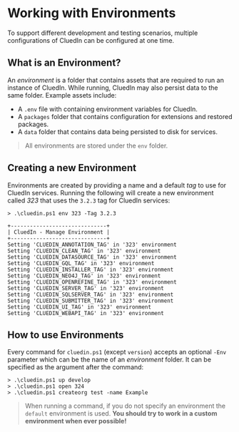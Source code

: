# Working with Environments

To support different development and testing scenarios, multiple configurations of CluedIn can be configured at one time.

## What is an Environment?

An _environment_ is a folder that contains assets that are required to run an instance of CluedIn.  While running, CluedIn may also persist data to the same folder.  Example assets include:
+ A `.env` file with containing environment variables for CluedIn.
+ A `packages` folder that contains configuration for extensions and restored packages.
+ A `data` folder that contains data being persisted to disk for services.

> All environments are stored under the `env` folder.

## Creating a new Environment
Environments are created by providing a name and a default _tag_ to use for CluedIn services. Running the following will create a new environment called _323_ that uses the `3.2.3` tag for CluedIn services:
```
> .\cluedin.ps1 env 323 -Tag 3.2.3

+------------------------------+
| CluedIn - Manage Environment |
+------------------------------+
Setting 'CLUEDIN_ANNOTATION_TAG' in '323' environment
Setting 'CLUEDIN_CLEAN_TAG' in '323' environment
Setting 'CLUEDIN_DATASOURCE_TAG' in '323' environment
Setting 'CLUEDIN_GQL_TAG' in '323' environment
Setting 'CLUEDIN_INSTALLER_TAG' in '323' environment
Setting 'CLUEDIN_NEO4J_TAG' in '323' environment
Setting 'CLUEDIN_OPENREFINE_TAG' in '323' environment
Setting 'CLUEDIN_SERVER_TAG' in '323' environment
Setting 'CLUEDIN_SQLSERVER_TAG' in '323' environment
Setting 'CLUEDIN_SUBMITTER_TAG' in '323' environment
Setting 'CLUEDIN_UI_TAG' in '323' environment
Setting 'CLUEDIN_WEBAPI_TAG' in '323' environment
```

## How to use Environments
Every command for `cluedin.ps1` (except `version`) accepts an optional `-Env` parameter which can be the name of an _environment_ folder. It can be specified as the argument after the command:

```
> .\cluedin.ps1 up develop
> .\cluedin.ps1 open 324
> .\cluedin.ps1 createorg test -name Example
```

> When running a command, if you do not specify an environment the `default` environment is used. **You should try to work in a custom environment when ever possible!**


